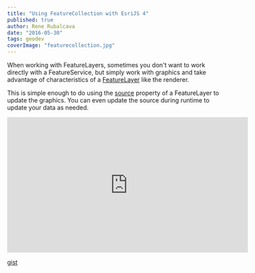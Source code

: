 ```yaml
---
title: "Using FeatureCollection with EsriJS 4"
published: true
author: Rene Rubalcava
date: "2016-05-30"
tags: geodev
coverImage: "featurecollection.jpg"
---
```


When working with FeatureLayers, sometimes you don't want to work directly with a FeatureService, but simply work with graphics and take advantage of characteristics of a [FeatureLayer](https://developers.arcgis.com/javascript/latest/api-reference/esri-layers-FeatureLayer.html) like the renderer.

This is simple enough to do using the [source](https://developers.arcgis.com/javascript/latest/api-reference/esri-layers-FeatureLayer.html#source) property of a FeatureLayer to update the graphics. You can even update the source during runtime to update your data as needed.

<iframe width="560" height="315" src="https://www.youtube.com/embed/HnBrAvsUUww" frameborder="0" allowfullscreen></iframe>

[gist](https://gist.github.com/odoe/a07b766354bf786f7ec17bc28f5860a3.js)
